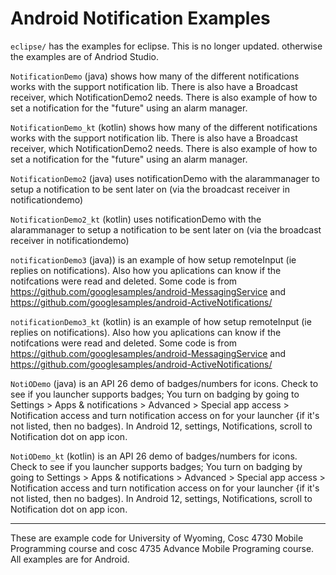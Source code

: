 Android Notification Examples
===========
`eclipse/` has the examples for eclipse.  This is no longer updated.  otherwise the examples are of Andriod Studio.

`NotificationDemo` (java) shows how many of the different notifications works with the support notification lib.
There is also have a Broadcast receiver, which NotificationDemo2 needs.  There is also example of how to set a notification for the "future" using an alarm manager.

`NotificationDemo_kt` (kotlin) shows how many of the different notifications works with the support notification lib.
There is also have a Broadcast receiver, which NotificationDemo2 needs.  There is also example of how to set a notification for the "future" using an alarm manager.

`NotificationDemo2` (java) uses notificationDemo with the alarammanager to setup a notification to be sent later on (via the broadcast receiver in notificationdemo)

`NotificationDemo2_kt` (kotlin) uses notificationDemo with the alarammanager to setup a notification to be sent later on (via the broadcast receiver in notificationdemo)

`notificationDemo3` (java)) is an example of how setup remoteInput (ie replies on notifications).  Also how you aplications can know if the notifcations were read and deleted.  Some code is from https://github.com/googlesamples/android-MessagingService and https://github.com/googlesamples/android-ActiveNotifications/ 

`notificationDemo3_kt` (kotlin) is an example of how setup remoteInput (ie replies on notifications).  Also how you aplications can know if the notifcations were read and deleted.  Some code is from https://github.com/googlesamples/android-MessagingService and https://github.com/googlesamples/android-ActiveNotifications/ 

`NotiODemo` (java) is an API 26  demo of badges/numbers for icons.   Check to see if you launcher supports badges; You turn on badging by going to Settings > Apps & notifications > Advanced > Special app access > Notification access and turn notification access on for your launcher {if it's not listed, then no badges).  In Android 12, settings, Notifications, scroll to Notification dot on app icon. 

`NotiODemo_kt` (kotlin) is an API 26  demo of badges/numbers for icons.   Check to see if you launcher supports badges; You turn on badging by going to Settings > Apps & notifications > Advanced > Special app access > Notification access and turn notification access on for your launcher {if it's not listed, then no badges).  In Android 12, settings, Notifications, scroll to Notification dot on app icon. 

---

These are example code for University of Wyoming, Cosc 4730 Mobile Programming course and cosc 4735 Advance Mobile Programing course. 
All examples are for Android.


